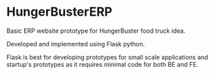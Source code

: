 # HungerBusterERP
Basic ERP website prototype for HungerBuster food truck idea.

Developed and implemented using Flask python.

Flask is best for developing prototypes for small scale applications and startup's prototypes as it requires minimal code for both BE and FE.
